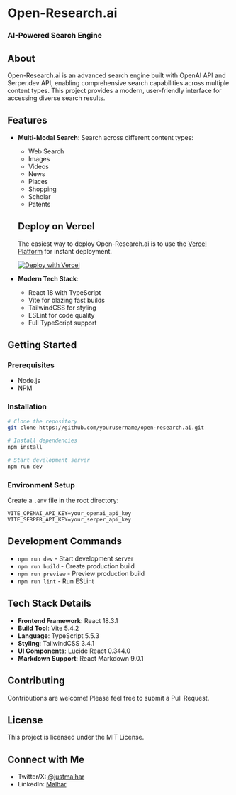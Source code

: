 # Open-Research.ai

### AI-Powered Search Engine

## About
Open-Research.ai is an advanced search engine built with OpenAI API and Serper.dev API, enabling comprehensive search capabilities across multiple content types. This project provides a modern, user-friendly interface for accessing diverse search results.

## Features
- **Multi-Modal Search**: Search across different content types:
  - Web Search
  - Images
  - Videos
  - News
  - Places
  - Shopping
  - Scholar
  - Patents

  ## Deploy on Vercel

  The easiest way to deploy Open-Research.ai is to use the [Vercel Platform](https://vercel.com/new) for instant deployment.

  [![Deploy with Vercel](https://vercel.com/button)](https://vercel.com/new/clone?repository-url=https://github.com/justmalhar/OpenResearch&env=VITE_OPENAI_API_KEY&env=VITE_SERPER_API_KEY)

- **Modern Tech Stack**:
  - React 18 with TypeScript
  - Vite for blazing fast builds
  - TailwindCSS for styling
  - ESLint for code quality
  - Full TypeScript support

## Getting Started

### Prerequisites
- Node.js
- NPM

### Installation
```bash
# Clone the repository
git clone https://github.com/yourusername/open-research.ai.git

# Install dependencies
npm install

# Start development server
npm run dev
```

### Environment Setup
Create a `.env` file in the root directory:
```env
VITE_OPENAI_API_KEY=your_openai_api_key
VITE_SERPER_API_KEY=your_serper_api_key
```

## Development Commands
- `npm run dev` - Start development server
- `npm run build` - Create production build
- `npm run preview` - Preview production build
- `npm run lint` - Run ESLint

## Tech Stack Details
- **Frontend Framework**: React 18.3.1
- **Build Tool**: Vite 5.4.2
- **Language**: TypeScript 5.5.3
- **Styling**: TailwindCSS 3.4.1
- **UI Components**: Lucide React 0.344.0
- **Markdown Support**: React Markdown 9.0.1

## Contributing
Contributions are welcome! Please feel free to submit a Pull Request.

## License
This project is licensed under the MIT License.

## Connect with Me
- Twitter/X: [@justmalhar](https://twitter.com/justmalhar)
- LinkedIn: [Malhar](https://linkedin.com/in/justmalhar)
